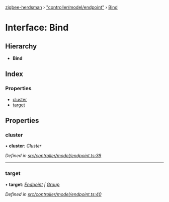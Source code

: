 [zigbee-herdsman](../README.md) › ["controller/model/endpoint"](../modules/_controller_model_endpoint_.md) › [Bind](_controller_model_endpoint_.bind.md)

# Interface: Bind

## Hierarchy

* **Bind**

## Index

### Properties

* [cluster](_controller_model_endpoint_.bind.md#cluster)
* [target](_controller_model_endpoint_.bind.md#target)

## Properties

###  cluster

• **cluster**: *Cluster*

*Defined in [src/controller/model/endpoint.ts:39](https://github.com/Koenkk/zigbee-herdsman/blob/293b172/src/controller/model/endpoint.ts#L39)*

___

###  target

• **target**: *[Endpoint](../classes/_controller_model_endpoint_.endpoint.md) | [Group](../classes/_controller_model_group_.group.md)*

*Defined in [src/controller/model/endpoint.ts:40](https://github.com/Koenkk/zigbee-herdsman/blob/293b172/src/controller/model/endpoint.ts#L40)*
